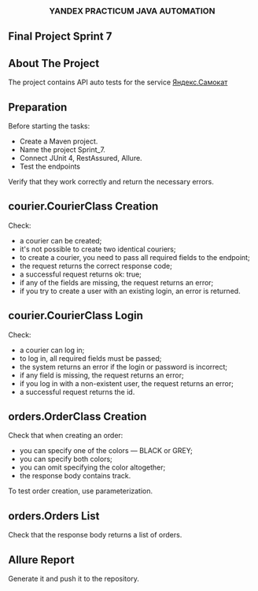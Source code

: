 <h3 align="center">YANDEX PRACTICUM JAVA AUTOMATION</h3>

## Final Project Sprint 7

## About The Project

The project contains API auto tests for the service [Яндекс.Самокат](https://qa-scooter.praktikum-services.ru/)

## Preparation

Before starting the tasks:

- Create a Maven project.
- Name the project Sprint_7.
- Connect JUnit 4, RestAssured, Allure.
- Test the endpoints

Verify that they work correctly and return the necessary errors.

## courier.CourierClass Creation

Check:

- a courier can be created;
- it's not possible to create two identical couriers;
- to create a courier, you need to pass all required fields to the endpoint;
- the request returns the correct response code;
- a successful request returns ok: true;
- if any of the fields are missing, the request returns an error;
- if you try to create a user with an existing login, an error is returned.

## courier.CourierClass Login

Check:

- a courier can log in;
- to log in, all required fields must be passed;
- the system returns an error if the login or password is incorrect;
- if any field is missing, the request returns an error;
- if you log in with a non-existent user, the request returns an error;
- a successful request returns the id.

## orders.OrderClass Creation

Check that when creating an order:

- you can specify one of the colors — BLACK or GREY;
- you can specify both colors;
- you can omit specifying the color altogether;
- the response body contains track.

To test order creation, use parameterization.

## orders.Orders List

Check that the response body returns a list of orders.

## Allure Report

Generate it and push it to the repository.

